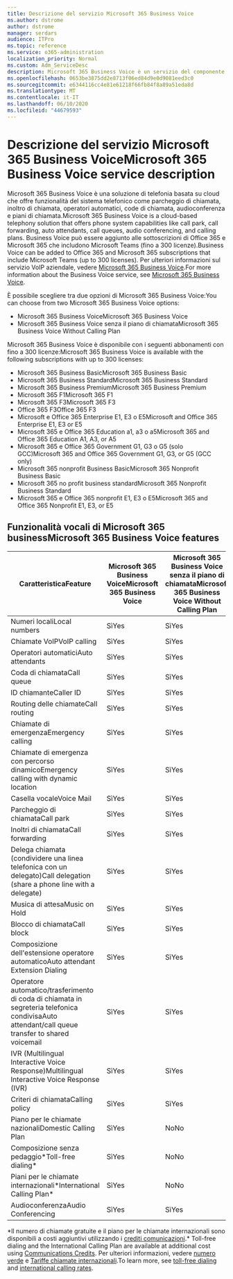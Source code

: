 ```yaml
---
title: Descrizione del servizio Microsoft 365 Business Voice
ms.author: dstrome
author: dstrome
manager: serdars
audience: ITPro
ms.topic: reference
ms.service: o365-administration
localization_priority: Normal
ms.custom: Adm_ServiceDesc
description: Microsoft 365 Business Voice è un servizio del componente aggiuntivo che consente di utilizzare Microsoft teams per le chiamate telefoniche. Questo combina sistema telefonico, piano per le chiamate nazionali, SMS e audioconferenza.
ms.openlocfilehash: 0653be3875dd2e8713f06ed84d9e0d9081eed3c0
ms.sourcegitcommit: e6344116cc4e81e61218f66fb84f8a89a51eda8d
ms.translationtype: MT
ms.contentlocale: it-IT
ms.lasthandoff: 06/10/2020
ms.locfileid: "44679593"
---
```

# <a name="microsoft-365-business-voice-service-description"></a><span data-ttu-id="d118a-104">Descrizione del servizio Microsoft 365 Business Voice</span><span class="sxs-lookup"><span data-stu-id="d118a-104">Microsoft 365 Business Voice service description</span></span>

<span data-ttu-id="d118a-105">Microsoft 365 Business Voice è una soluzione di telefonia basata su cloud che offre funzionalità del sistema telefonico come parcheggio di chiamata, inoltro di chiamata, operatori automatici, code di chiamata, audioconferenza e piani di chiamata.</span><span class="sxs-lookup"><span data-stu-id="d118a-105">Microsoft 365 Business Voice is a cloud-based telephony solution that offers phone system capabilities like call park, call forwarding, auto attendants, call queues, audio conferencing, and calling plans.</span></span> <span data-ttu-id="d118a-106">Business Voice può essere aggiunto alle sottoscrizioni di Office 365 e Microsoft 365 che includono Microsoft Teams (fino a 300 licenze).</span><span class="sxs-lookup"><span data-stu-id="d118a-106">Business Voice can be added to Office 365 and Microsoft 365 subscriptions that include Microsoft Teams (up to 300 licenses).</span></span> <span data-ttu-id="d118a-107">Per ulteriori informazioni sul servizio VoIP aziendale, vedere [Microsoft 365 Business Voice](https://docs.microsoft.com/MicrosoftTeams/business-voice/whats-business-voice).</span><span class="sxs-lookup"><span data-stu-id="d118a-107">For more information about the Business Voice service, see [Microsoft 365 Business Voice](https://docs.microsoft.com/MicrosoftTeams/business-voice/whats-business-voice).</span></span>

<span data-ttu-id="d118a-108">È possibile scegliere tra due opzioni di Microsoft 365 Business Voice:</span><span class="sxs-lookup"><span data-stu-id="d118a-108">You can choose from two Microsoft 365 Business Voice options:</span></span>

- <span data-ttu-id="d118a-109">Microsoft 365 Business Voice</span><span class="sxs-lookup"><span data-stu-id="d118a-109">Microsoft 365 Business Voice</span></span>
- <span data-ttu-id="d118a-110">Microsoft 365 Business Voice senza il piano di chiamata</span><span class="sxs-lookup"><span data-stu-id="d118a-110">Microsoft 365 Business Voice Without Calling Plan</span></span>

<span data-ttu-id="d118a-111">Microsoft 365 Business Voice è disponibile con i seguenti abbonamenti con fino a 300 licenze:</span><span class="sxs-lookup"><span data-stu-id="d118a-111">Microsoft 365 Business Voice is available with the following subscriptions with up to 300 licenses:</span></span>

- <span data-ttu-id="d118a-112">Microsoft 365 Business Basic</span><span class="sxs-lookup"><span data-stu-id="d118a-112">Microsoft 365 Business Basic</span></span>
- <span data-ttu-id="d118a-113">Microsoft 365 Business Standard</span><span class="sxs-lookup"><span data-stu-id="d118a-113">Microsoft 365 Business Standard</span></span>
- <span data-ttu-id="d118a-114">Microsoft 365 Business Premium</span><span class="sxs-lookup"><span data-stu-id="d118a-114">Microsoft 365 Business Premium</span></span>
- <span data-ttu-id="d118a-115">Microsoft 365 F1</span><span class="sxs-lookup"><span data-stu-id="d118a-115">Microsoft 365 F1</span></span>
- <span data-ttu-id="d118a-116">Microsoft 365 F3</span><span class="sxs-lookup"><span data-stu-id="d118a-116">Microsoft 365 F3</span></span>
- <span data-ttu-id="d118a-117">Office 365 F3</span><span class="sxs-lookup"><span data-stu-id="d118a-117">Office 365 F3</span></span>
- <span data-ttu-id="d118a-118">Microsoft e Office 365 Enterprise E1, E3 o E5</span><span class="sxs-lookup"><span data-stu-id="d118a-118">Microsoft and Office 365 Enterprise E1, E3 or E5</span></span>
- <span data-ttu-id="d118a-119">Microsoft 365 e Office 365 Education a1, a3 o a5</span><span class="sxs-lookup"><span data-stu-id="d118a-119">Microsoft 365 and Office 365 Education A1, A3, or A5</span></span>
- <span data-ttu-id="d118a-120">Microsoft 365 e Office 365 Government G1, G3 o G5 (solo GCC)</span><span class="sxs-lookup"><span data-stu-id="d118a-120">Microsoft 365 and Office 365 Government G1, G3, or G5 (GCC only)</span></span>
- <span data-ttu-id="d118a-121">Microsoft 365 nonprofit Business Basic</span><span class="sxs-lookup"><span data-stu-id="d118a-121">Microsoft 365 Nonprofit Business Basic</span></span>
- <span data-ttu-id="d118a-122">Microsoft 365 no profit business standard</span><span class="sxs-lookup"><span data-stu-id="d118a-122">Microsoft 365 Nonprofit Business Standard</span></span>
- <span data-ttu-id="d118a-123">Microsoft 365 e Office 365 nonprofit E1, E3 o E5</span><span class="sxs-lookup"><span data-stu-id="d118a-123">Microsoft 365 and Office 365 Nonprofit E1, E3, or E5</span></span>

## <a name="microsoft-365-business-voice-features"></a><span data-ttu-id="d118a-124">Funzionalità vocali di Microsoft 365 business</span><span class="sxs-lookup"><span data-stu-id="d118a-124">Microsoft 365 Business Voice features</span></span>

| <span data-ttu-id="d118a-125">**Caratteristica**</span><span class="sxs-lookup"><span data-stu-id="d118a-125">**Feature**</span></span>                                            | <span data-ttu-id="d118a-126">**Microsoft 365 Business Voice**</span><span class="sxs-lookup"><span data-stu-id="d118a-126">**Microsoft 365 Business Voice**</span></span> | <span data-ttu-id="d118a-127">**Microsoft 365 Business Voice senza il piano di chiamata**</span><span class="sxs-lookup"><span data-stu-id="d118a-127">**Microsoft 365 Business Voice Without Calling Plan**</span></span> |
|--------------------------------------------------------|----------------------------------|-------------------------------------------------------|
| <span data-ttu-id="d118a-128">Numeri locali</span><span class="sxs-lookup"><span data-stu-id="d118a-128">Local numbers</span></span>                                          | <span data-ttu-id="d118a-129">Sì</span><span class="sxs-lookup"><span data-stu-id="d118a-129">Yes</span></span>                              | <span data-ttu-id="d118a-130">Sì</span><span class="sxs-lookup"><span data-stu-id="d118a-130">Yes</span></span>                                                   |
| <span data-ttu-id="d118a-131">Chiamate VoIP</span><span class="sxs-lookup"><span data-stu-id="d118a-131">VoIP calling</span></span>                                           | <span data-ttu-id="d118a-132">Sì</span><span class="sxs-lookup"><span data-stu-id="d118a-132">Yes</span></span>                              | <span data-ttu-id="d118a-133">Sì</span><span class="sxs-lookup"><span data-stu-id="d118a-133">Yes</span></span>                                                   |
| <span data-ttu-id="d118a-134">Operatori automatici</span><span class="sxs-lookup"><span data-stu-id="d118a-134">Auto attendants</span></span>                                        | <span data-ttu-id="d118a-135">Sì</span><span class="sxs-lookup"><span data-stu-id="d118a-135">Yes</span></span>                              | <span data-ttu-id="d118a-136">Sì</span><span class="sxs-lookup"><span data-stu-id="d118a-136">Yes</span></span>                                                   |
| <span data-ttu-id="d118a-137">Coda di chiamata</span><span class="sxs-lookup"><span data-stu-id="d118a-137">Call queue</span></span>                                             | <span data-ttu-id="d118a-138">Sì</span><span class="sxs-lookup"><span data-stu-id="d118a-138">Yes</span></span>                              | <span data-ttu-id="d118a-139">Sì</span><span class="sxs-lookup"><span data-stu-id="d118a-139">Yes</span></span>                                                   |
| <span data-ttu-id="d118a-140">ID chiamante</span><span class="sxs-lookup"><span data-stu-id="d118a-140">Caller ID</span></span>                                              | <span data-ttu-id="d118a-141">Sì</span><span class="sxs-lookup"><span data-stu-id="d118a-141">Yes</span></span>                              | <span data-ttu-id="d118a-142">Sì</span><span class="sxs-lookup"><span data-stu-id="d118a-142">Yes</span></span>                                                   |
| <span data-ttu-id="d118a-143">Routing delle chiamate</span><span class="sxs-lookup"><span data-stu-id="d118a-143">Call routing</span></span>                                           | <span data-ttu-id="d118a-144">Sì</span><span class="sxs-lookup"><span data-stu-id="d118a-144">Yes</span></span>                              | <span data-ttu-id="d118a-145">Sì</span><span class="sxs-lookup"><span data-stu-id="d118a-145">Yes</span></span>                                                   |
| <span data-ttu-id="d118a-146">Chiamate di emergenza</span><span class="sxs-lookup"><span data-stu-id="d118a-146">Emergency calling</span></span>                                      | <span data-ttu-id="d118a-147">Sì</span><span class="sxs-lookup"><span data-stu-id="d118a-147">Yes</span></span>                              | <span data-ttu-id="d118a-148">Sì</span><span class="sxs-lookup"><span data-stu-id="d118a-148">Yes</span></span>                                                   |
| <span data-ttu-id="d118a-149">Chiamate di emergenza con percorso dinamico</span><span class="sxs-lookup"><span data-stu-id="d118a-149">Emergency calling with dynamic location</span></span>                | <span data-ttu-id="d118a-150">Sì</span><span class="sxs-lookup"><span data-stu-id="d118a-150">Yes</span></span>                              | <span data-ttu-id="d118a-151">Sì</span><span class="sxs-lookup"><span data-stu-id="d118a-151">Yes</span></span>                                                   |
| <span data-ttu-id="d118a-152">Casella vocale</span><span class="sxs-lookup"><span data-stu-id="d118a-152">Voice Mail</span></span>                                             | <span data-ttu-id="d118a-153">Sì</span><span class="sxs-lookup"><span data-stu-id="d118a-153">Yes</span></span>                              | <span data-ttu-id="d118a-154">Sì</span><span class="sxs-lookup"><span data-stu-id="d118a-154">Yes</span></span>                                                   |
| <span data-ttu-id="d118a-155">Parcheggio di chiamata</span><span class="sxs-lookup"><span data-stu-id="d118a-155">Call park</span></span>                                              | <span data-ttu-id="d118a-156">Sì</span><span class="sxs-lookup"><span data-stu-id="d118a-156">Yes</span></span>                              | <span data-ttu-id="d118a-157">Sì</span><span class="sxs-lookup"><span data-stu-id="d118a-157">Yes</span></span>                                                   |
| <span data-ttu-id="d118a-158">Inoltri di chiamata</span><span class="sxs-lookup"><span data-stu-id="d118a-158">Call forwarding</span></span>                                        | <span data-ttu-id="d118a-159">Sì</span><span class="sxs-lookup"><span data-stu-id="d118a-159">Yes</span></span>                              | <span data-ttu-id="d118a-160">Sì</span><span class="sxs-lookup"><span data-stu-id="d118a-160">Yes</span></span>                                                   |
| <span data-ttu-id="d118a-161">Delega chiamata (condividere una linea telefonica con un delegato)</span><span class="sxs-lookup"><span data-stu-id="d118a-161">Call delegation (share a phone line with a delegate)</span></span>   | <span data-ttu-id="d118a-162">Sì</span><span class="sxs-lookup"><span data-stu-id="d118a-162">Yes</span></span>                              | <span data-ttu-id="d118a-163">Sì</span><span class="sxs-lookup"><span data-stu-id="d118a-163">Yes</span></span>                                                   |
| <span data-ttu-id="d118a-164">Musica di attesa</span><span class="sxs-lookup"><span data-stu-id="d118a-164">Music on Hold</span></span>                                          | <span data-ttu-id="d118a-165">Sì</span><span class="sxs-lookup"><span data-stu-id="d118a-165">Yes</span></span>                              | <span data-ttu-id="d118a-166">Sì</span><span class="sxs-lookup"><span data-stu-id="d118a-166">Yes</span></span>                                                   |
| <span data-ttu-id="d118a-167">Blocco di chiamata</span><span class="sxs-lookup"><span data-stu-id="d118a-167">Call block</span></span>                                             | <span data-ttu-id="d118a-168">Sì</span><span class="sxs-lookup"><span data-stu-id="d118a-168">Yes</span></span>                              | <span data-ttu-id="d118a-169">Sì</span><span class="sxs-lookup"><span data-stu-id="d118a-169">Yes</span></span>                                                   |
| <span data-ttu-id="d118a-170">Composizione dell'estensione operatore automatico</span><span class="sxs-lookup"><span data-stu-id="d118a-170">Auto attendant Extension Dialing</span></span>                       | <span data-ttu-id="d118a-171">Sì</span><span class="sxs-lookup"><span data-stu-id="d118a-171">Yes</span></span>                              | <span data-ttu-id="d118a-172">Sì</span><span class="sxs-lookup"><span data-stu-id="d118a-172">Yes</span></span>                                                   |
| <span data-ttu-id="d118a-173">Operatore automatico/trasferimento di coda di chiamata in segreteria telefonica condivisa</span><span class="sxs-lookup"><span data-stu-id="d118a-173">Auto attendant/call queue transfer to shared voicemail</span></span> | <span data-ttu-id="d118a-174">Sì</span><span class="sxs-lookup"><span data-stu-id="d118a-174">Yes</span></span>                              | <span data-ttu-id="d118a-175">Sì</span><span class="sxs-lookup"><span data-stu-id="d118a-175">Yes</span></span>                                                   |
| <span data-ttu-id="d118a-176">IVR (Multilingual Interactive Voice Response)</span><span class="sxs-lookup"><span data-stu-id="d118a-176">Multilingual Interactive Voice Response (IVR)</span></span>          | <span data-ttu-id="d118a-177">Sì</span><span class="sxs-lookup"><span data-stu-id="d118a-177">Yes</span></span>                              | <span data-ttu-id="d118a-178">Sì</span><span class="sxs-lookup"><span data-stu-id="d118a-178">Yes</span></span>                                                   |
| <span data-ttu-id="d118a-179">Criteri di chiamata</span><span class="sxs-lookup"><span data-stu-id="d118a-179">Calling policy</span></span>                                         | <span data-ttu-id="d118a-180">Sì</span><span class="sxs-lookup"><span data-stu-id="d118a-180">Yes</span></span>                              | <span data-ttu-id="d118a-181">Sì</span><span class="sxs-lookup"><span data-stu-id="d118a-181">Yes</span></span>                                                   |
| <span data-ttu-id="d118a-182">Piano per le chiamate nazionali</span><span class="sxs-lookup"><span data-stu-id="d118a-182">Domestic Calling Plan</span></span>                                  | <span data-ttu-id="d118a-183">Sì</span><span class="sxs-lookup"><span data-stu-id="d118a-183">Yes</span></span>                              | <span data-ttu-id="d118a-184">No</span><span class="sxs-lookup"><span data-stu-id="d118a-184">No</span></span>                                                    |
| <span data-ttu-id="d118a-185">Composizione senza pedaggio\*</span><span class="sxs-lookup"><span data-stu-id="d118a-185">Toll-free dialing\*</span></span>                                    | <span data-ttu-id="d118a-186">Sì</span><span class="sxs-lookup"><span data-stu-id="d118a-186">Yes</span></span>                              | <span data-ttu-id="d118a-187">No</span><span class="sxs-lookup"><span data-stu-id="d118a-187">No</span></span>                                                    |
| <span data-ttu-id="d118a-188">Piani per le chiamate internazionali\*</span><span class="sxs-lookup"><span data-stu-id="d118a-188">International Calling Plan\*</span></span>                           | <span data-ttu-id="d118a-189">Sì</span><span class="sxs-lookup"><span data-stu-id="d118a-189">Yes</span></span>                              | <span data-ttu-id="d118a-190">No</span><span class="sxs-lookup"><span data-stu-id="d118a-190">No</span></span>                                                    |
| <span data-ttu-id="d118a-191">Audioconferenza</span><span class="sxs-lookup"><span data-stu-id="d118a-191">Audio Conferencing</span></span>                                     | <span data-ttu-id="d118a-192">Sì</span><span class="sxs-lookup"><span data-stu-id="d118a-192">Yes</span></span>                              | <span data-ttu-id="d118a-193">Sì</span><span class="sxs-lookup"><span data-stu-id="d118a-193">Yes</span></span>                                                   |
 
<span data-ttu-id="d118a-194">\*Il numero di chiamate gratuite e il piano per le chiamate internazionali sono disponibili a costi aggiuntivi utilizzando i [crediti comunicazioni](https://docs.microsoft.com/microsoftteams/what-are-communications-credits).</span><span class="sxs-lookup"><span data-stu-id="d118a-194">\* Toll-free dialing and the International Calling Plan are available at additional cost using [Communications Credits](https://docs.microsoft.com/microsoftteams/what-are-communications-credits).</span></span> <span data-ttu-id="d118a-195">Per ulteriori informazioni, vedere [numero verde](https://docs.microsoft.com/microsoftteams/toll-free-dialing-limitations-and-restrictions) e [Tariffe chiamate internazionali](https://www.microsoft.com/microsoft-365/microsoft-teams/voice-calling?rtc=1#ow-download-rates).</span><span class="sxs-lookup"><span data-stu-id="d118a-195">To learn more, see [toll-free dialing](https://docs.microsoft.com/microsoftteams/toll-free-dialing-limitations-and-restrictions) and [international calling rates](https://www.microsoft.com/microsoft-365/microsoft-teams/voice-calling?rtc=1#ow-download-rates).</span></span>
